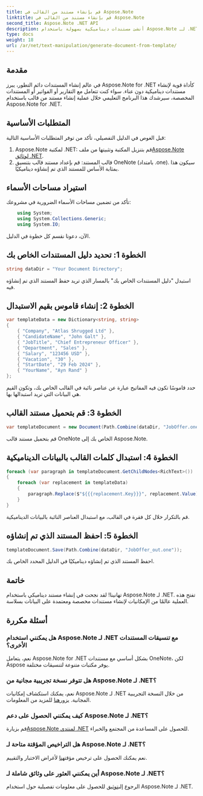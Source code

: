 ```yaml
---
title: قم بإنشاء مستند من القالب في Aspose.Note
linktitle: قم بإنشاء مستند من القالب في Aspose.Note
second_title: Aspose.Note .NET API
description: أنشئ مستندات ديناميكية بسهولة باستخدام Aspose.Note لـ .NET. اتبع دليلنا خطوة بخطوة لإنشاء مستندات مخصصة ومعتمدة على البيانات.
type: docs
weight: 18
url: /ar/net/text-manipulation/generate-document-from-template/
---
```

## مقدمة
في عالم إنشاء المستندات دائم التطور، يبرز Aspose.Note for .NET كأداة قوية لإنشاء مستندات ديناميكية دون عناء. سواء كنت تتعامل مع التقارير أو الفواتير أو المستندات المخصصة، سيرشدك هذا البرنامج التعليمي خلال عملية إنشاء مستند من قالب باستخدام Aspose.Note for .NET.
## المتطلبات الأساسية
قبل الغوص في الدليل التفصيلي، تأكد من توفر المتطلبات الأساسية التالية:
1.  Aspose.Note لمكتبة .NET: قم بتنزيل المكتبة وتثبيتها من ملف[Aspose.Note لوثائق .NET](https://reference.aspose.com/note/net/).
2. قالب المستند: قم بإعداد مستند قالب بتنسيق OneNote (بامتداد .one). سيكون هذا بمثابة الأساس للمستند الذي تم إنشاؤه ديناميكيًا.
## استيراد مساحات الأسماء
تأكد من تضمين مساحات الأسماء الضرورية في مشروعك:
```csharp
    using System;
    using System.Collections.Generic;
    using System.IO;
```
الآن، دعونا نقسم كل خطوة في الدليل.
## الخطوة 1: تحديد دليل المستندات الخاص بك
```csharp
string dataDir = "Your Document Directory";
```
استبدل "دليل المستندات الخاص بك" بالمسار الذي تريد حفظ المستند الذي تم إنشاؤه فيه.
## الخطوة 2: إنشاء قاموس بقيم الاستبدال
```csharp
var templateData = new Dictionary<string, string>
{
    { "Company", "Atlas Shrugged Ltd" },
    { "CandidateName", "John Galt" },
    { "JobTitle", "Chief Entrepreneur Officer" },
    { "Department", "Sales" },
    { "Salary", "123456 USD" },
    { "Vacation", "30" },
    { "StartDate", "29 Feb 2024" },
    { "YourName", "Ayn Rand" }
};
```
حدد قاموسًا تكون فيه المفاتيح عبارة عن عناصر نائبة في القالب الخاص بك، وتكون القيم هي البيانات التي تريد استبدالها بها.

## الخطوة 3: قم بتحميل مستند القالب
```csharp
var templateDocument = new Document(Path.Combine(dataDir, "JobOffer.one"));
```
قم بتحميل مستند قالب OneNote الخاص بك إلى Aspose.Note.

## الخطوة 4: استبدال كلمات القالب بالبيانات الديناميكية
```csharp
foreach (var paragraph in templateDocument.GetChildNodes<RichText>())
{
    foreach (var replacement in templateData)
    {
        paragraph.Replace($"${{{replacement.Key}}}", replacement.Value);
    }
}
```
قم بالتكرار خلال كل فقرة في القالب، مع استبدال العناصر النائبة بالبيانات الديناميكية.

## الخطوة 5: احفظ المستند الذي تم إنشاؤه
```csharp
templateDocument.Save(Path.Combine(dataDir, "JobOffer_out.one"));
```
احفظ المستند الذي تم إنشاؤه ديناميكيًا في الدليل المحدد الخاص بك.

## خاتمة
تهانينا! لقد نجحت في إنشاء مستند ديناميكي باستخدام Aspose.Note لـ .NET. تفتح هذه العملية عالمًا من الإمكانيات لإنشاء مستندات مخصصة ومعتمدة على البيانات بسلاسة.

## أسئلة مكررة
### هل يمكنني استخدام Aspose.Note لـ .NET مع تنسيقات المستندات الأخرى؟
نعم، يتعامل Aspose.Note for .NET بشكل أساسي مع مستندات OneNote، لكن Aspose يوفر مكتبات متنوعة لتنسيقات مختلفة.
### هل تتوفر نسخة تجريبية مجانية من Aspose.Note لـ .NET؟
 نعم، يمكنك استكشاف إمكانيات Aspose.Note لـ .NET من خلال النسخة التجريبية المجانية. يزور[هنا](https://releases.aspose.com/) للمزيد من المعلومات.
### كيف يمكنني الحصول على دعم Aspose.Note لـ .NET؟
 قم بزيارة[Aspose.Note لمنتدى .NET](https://forum.aspose.com/c/note/28) للحصول على المساعدة من المجتمع والخبراء.
### هل التراخيص المؤقتة متاحة لـ Aspose.Note لـ .NET؟
 نعم يمكنك الحصول على ترخيص مؤقت[هنا](https://purchase.aspose.com/temporary-license/) لأغراض الاختبار والتقييم.
### أين يمكنني العثور على وثائق شاملة لـ Aspose.Note لـ .NET؟
 الرجوع إلى[توثيق](https://reference.aspose.com/note/net/) للحصول على معلومات تفصيلية حول استخدام Aspose.Note لـ .NET.